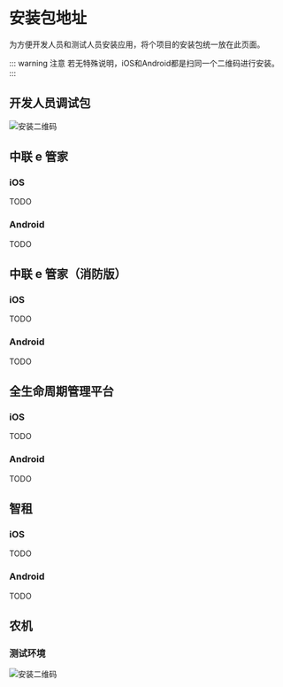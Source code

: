 <!--
 * @Author: Yu lin Liu
 * @Date: 2019-08-08 14:42:22
 * @Description: file content
 -->
# 安装包地址

为方便开发人员和测试人员安装应用，将个项目的安装包统一放在此页面。

::: warning 注意
若无特殊说明，iOS和Android都是扫同一个二维码进行安装。
:::


## 开发人员调试包

<img :src="$withBase('/develop.png')" alt="安装二维码">

## 中联 e 管家

### iOS

TODO

### Android

TODO

## 中联 e 管家（消防版）

### iOS

TODO

### Android

TODO

## 全生命周期管理平台

### iOS

TODO

### Android

TODO

## 智租

### iOS

TODO

### Android

TODO

## 农机

### 测试环境
<img :src="$withBase('/fram_test.png')" alt="安装二维码">


